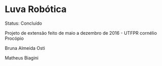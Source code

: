 # Luva Robótica
Status: Concluído


Projeto de extensão feito de maio a dezembro de 2016 - UTFPR cornélio Procópio

Bruna Almeida Osti

Matheus Biagini
